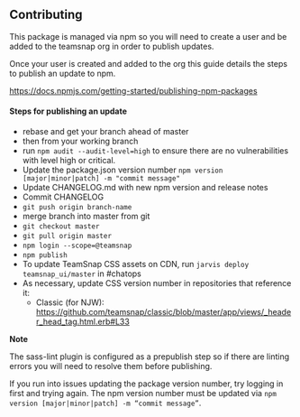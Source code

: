 ## Contributing

This package is managed via npm so you will need to create a user and be added to the teamsnap org in order to publish updates.

Once your user is created and added to the org this guide details the steps to publish an update to npm.

<https://docs.npmjs.com/getting-started/publishing-npm-packages>

#### Steps for publishing an update

* rebase and get  your branch ahead of master
* then from your working branch
* run `npm audit --audit-level=high` to ensure there are no vulnerabilities with level high or critical.
* Update the package.json version number `npm version [major|minor|patch] -m "commit message"`
* Update CHANGELOG.md with new npm version and release notes
* Commit CHANGELOG
* `git push origin branch-name`
* merge branch into master from git
* `git checkout master`
* `git pull origin master`
* `npm login --scope=@teamsnap`
* `npm publish`
* To update TeamSnap CSS assets on CDN, run `jarvis deploy teamsnap_ui/master` in #chatops
* As necessary, update CSS version number in repositories that reference it:
  - Classic (for NJW): https://github.com/teamsnap/classic/blob/master/app/views/_header_head_tag.html.erb#L33

**Note**

The sass-lint plugin is configured as a prepublish step so if there are linting errors you will need to resolve them before publishing.

If you run into issues updating the package version number, try logging in first and trying again. The npm
version number must be updated via `npm version [major|minor|patch] -m “commit message”`.
